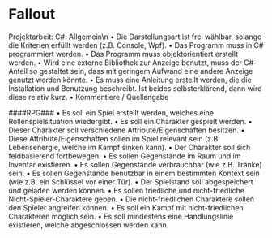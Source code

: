 # Fallout

Projektarbeit: C#:
Allgemein\n
• Die Darstellungsart ist frei wählbar, solange die Kriterien erfüllt werden (z.B. Console, Wpf).
• Das Programm muss in C# programmiert werden.
• Das Programm muss objektorientiert erstellt werden.
• Wird eine externe Bibliothek zur Anzeige benutzt, muss der C#-Anteil so gestaltet sein, dass mit geringem Aufwand eine andere Anzeige genutzt werden könnte.
• Es muss eine Anleitung erstellt werden, die die Installation und Benutzung beschreibt. Ist beides selbsterklärend, dann wird diese relativ kurz.
• Kommentiere / Quellangabe

####RPG###
• Es soll ein Spiel erstellt werden, welches eine Rollenspielsituation wiedergibt.
• Es soll ein Charakter gespielt werden.
• Dieser Charakter soll verschiedene Attribute/Eigenschaften besitzen.
• Diese Attribute/Eigenschaften sollen im Spiel relevant sein (z.B. Lebensenergie, welche im Kampf sinken kann).
• Der Charakter soll sich feldbasierend fortbewegen.
• Es sollen Gegenstände im Raum und im Inventar existieren.
• Es sollen Gegenstände verbrauchbar (wie z.B. Tränke) sein.
• Es sollen Gegenstände benutzbar in einem bestimmten Kontext sein (wie z.B. ein Schlüssel vor einer Tür).
• Der Spielstand soll abgespeichert und geladen werden können.
• Es sollen friedliche und nicht-friedliche Nicht-Spieler-Charaktere geben.
• Die nicht-friedlichen Charaktere sollen den Spieler angreifen können.
• Es soll ein Kampf mit nicht-friedlichen Charakteren möglich sein.
• Es soll mindestens eine Handlungslinie existieren, welche abgeschlossen werden kann.
